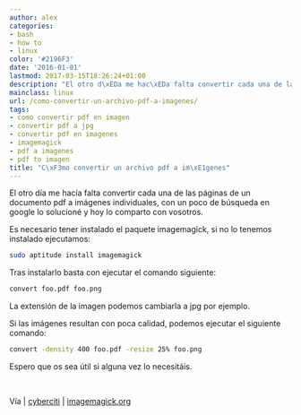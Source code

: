 ```yaml
---
author: alex
categories:
- bash
- how to
- linux
color: '#2196F3'
date: '2016-01-01'
lastmod: 2017-03-15T18:26:24+01:00
description: "El otro d\xEDa me hac\xEDa falta convertir cada una de las p\xE1ginas  de un documento pdf a im\xE1genes individuales, con un poco de b\xFAsqueda en google  lo solucion\xE9 y hoy lo comparto con vosotros."
mainclass: linux
url: /como-convertir-un-archivo-pdf-a-imagenes/
tags:
- como convertir pdf en imagen
- convertir pdf a jpg
- convertir pdf en imagenes
- imagemagick
- pdf a imagenes
- pdf to imagen
title: "C\xF3mo convertir un archivo pdf a im\xE1genes"
---
```


<figure>
    <amp-img sizes="(min-width: 128px) 128px, 100vw" on="tap:lightbox1" role="button" tabindex="0" layout="responsive" title="sh" src="/img/2012/07/sh1.png" alt="" width="128px" height="128px" />
</figure>

El otro día me hacía falta convertir cada una de las páginas de un documento pdf a imágenes individuales, con un poco de búsqueda en google lo solucioné y hoy lo comparto con vosotros.

Es necesario tener instalado el paquete imagemagick, si no lo tenemos instalado ejecutamos:

```bash
sudo aptitude install imagemagick
```

Tras instalarlo basta con ejecutar el comando siguiente:

```bash
convert foo.pdf foo.png
```

La extensión de la imagen podemos cambiarla a jpg por ejemplo.

Si las imágenes resultan con poca calidad, podemos ejecutar el siguiente comando:

```bash
convert -density 400 foo.pdf -resize 25% foo.png
```

Espero que os sea útil si alguna vez lo necesitáis.

&nbsp;

Vía | <a href="http://www.cyberciti.biz/faq/howto-convert-a-pdf-file-to-an-image/" target="_blank">cyberciti</a> | <a href="http://www.imagemagick.org/discourse-server/viewtopic.php?f=10&t=13371" target="_blank">imagemagick.org</a>
